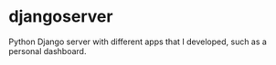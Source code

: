 # djangoserver
Python Django server with different apps that I developed, such as a personal dashboard.
